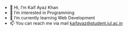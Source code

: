 - 👋 Hi, I’m Kaif Ayaz Khan
- 👀 I’m interested in Programming
- 🌱 I’m currently learning Web Development
- 📫 You can reach me via mail kaifayaz@student.iul.ac.in

<!---
KaifKhan7393/KaifKhan7393 is a ✨ special ✨ repository because its `README.md` (this file) appears on your GitHub profile.
You can click the Preview link to take a look at your changes.
--->
